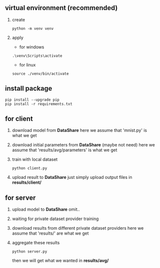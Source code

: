## virtual environment (recommended)
1. create 

    ```
    python -m venv venv
    ```

2. apply

    - for windows
    ```
    .\venv\Scripts\activate
    ```

    - for linux
    ```
    source ./venv/bin/activate
    ```

## install package
```
pip install --upgrade pip
pip install -r requirements.txt
```

## for client
1. download model from **DataShare**
    here we assume that 'mnist.py' is what we get

2. download initial parameters from **DataShare** (maybe not need)
    here we assume that 'results/avg/parameters' is what we get

3. train with local dataset
    ```
    python client.py
    ```
4. upload result to **DataShare**
    just simply upload output files in **results/client/**

## for server
1. upload model to **DataShare**
    omit..

2. waiting for private dataset provider training

3. download results from different private dataset providers
    here we assume that 'results/' are what we get

4. aggregate these results
    ```
    python server.py
    ```
    then we will get what we wanted in **results/avg/**
